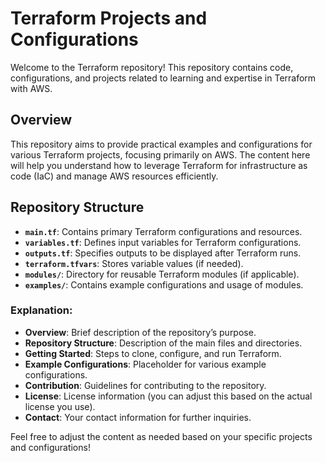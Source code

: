 # Terraform Projects and Configurations

Welcome to the Terraform repository! This repository contains code, configurations, and projects related to learning and expertise in Terraform with AWS. 

## Overview

This repository aims to provide practical examples and configurations for various Terraform projects, focusing primarily on AWS. The content here will help you understand how to leverage Terraform for infrastructure as code (IaC) and manage AWS resources efficiently.

## Repository Structure

- **`main.tf`**: Contains primary Terraform configurations and resources.
- **`variables.tf`**: Defines input variables for Terraform configurations.
- **`outputs.tf`**: Specifies outputs to be displayed after Terraform runs.
- **`terraform.tfvars`**: Stores variable values (if needed).
- **`modules/`**: Directory for reusable Terraform modules (if applicable).
- **`examples/`**: Contains example configurations and usage of modules.


### Explanation:

- **Overview**: Brief description of the repository’s purpose.
- **Repository Structure**: Description of the main files and directories.
- **Getting Started**: Steps to clone, configure, and run Terraform.
- **Example Configurations**: Placeholder for various example configurations.
- **Contribution**: Guidelines for contributing to the repository.
- **License**: License information (you can adjust this based on the actual license you use).
- **Contact**: Your contact information for further inquiries.

Feel free to adjust the content as needed based on your specific projects and configurations!
